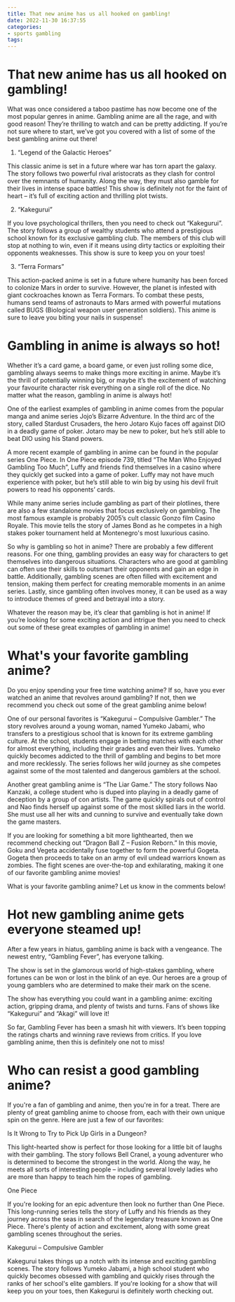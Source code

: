 ```yaml
---
title: That new anime has us all hooked on gambling!
date: 2022-11-30 16:37:55
categories:
- sports gambling
tags:
---
```



#  That new anime has us all hooked on gambling!

What was once considered a taboo pastime has now become one of the most popular genres in anime. Gambling anime are all the rage, and with good reason! They’re thrilling to watch and can be pretty addicting. If you’re not sure where to start, we’ve got you covered with a list of some of the best gambling anime out there!

1. “Legend of the Galactic Heroes”

This classic anime is set in a future where war has torn apart the galaxy. The story follows two powerful rival aristocrats as they clash for control over the remnants of humanity. Along the way, they must also gamble for their lives in intense space battles! This show is definitely not for the faint of heart – it’s full of exciting action and thrilling plot twists.

2. “Kakegurui”

If you love psychological thrillers, then you need to check out “Kakegurui”. The story follows a group of wealthy students who attend a prestigious school known for its exclusive gambling club. The members of this club will stop at nothing to win, even if it means using dirty tactics or exploiting their opponents weaknesses. This show is sure to keep you on your toes!

3. “Terra Formars”

This action-packed anime is set in a future where humanity has been forced to colonize Mars in order to survive. However, the planet is infested with giant cockroaches known as Terra Formars. To combat these pests, humans send teams of astronauts to Mars armed with powerful mutations called BUGS (Biological weapon user generation soldiers). This anime is sure to leave you biting your nails in suspense!

#  Gambling in anime is always so hot!

Whether it’s a card game, a board game, or even just rolling some dice, gambling always seems to make things more exciting in anime. Maybe it’s the thrill of potentially winning big, or maybe it’s the excitement of watching your favourite character risk everything on a single roll of the dice. No matter what the reason, gambling in anime is always hot!

One of the earliest examples of gambling in anime comes from the popular manga and anime series Jojo’s Bizarre Adventure. In the third arc of the story, called Stardust Crusaders, the hero Jotaro Kujo faces off against DIO in a deadly game of poker. Jotaro may be new to poker, but he’s still able to beat DIO using his Stand powers.

A more recent example of gambling in anime can be found in the popular series One Piece. In One Piece episode 739, titled “The Man Who Enjoyed Gambling Too Much”, Luffy and friends find themselves in a casino where they quickly get sucked into a game of poker. Luffy may not have much experience with poker, but he’s still able to win big by using his devil fruit powers to read his opponents’ cards.

While many anime series include gambling as part of their plotlines, there are also a few standalone movies that focus exclusively on gambling. The most famous example is probably 2005’s cult classic Gonzo film Casino Royale. This movie tells the story of James Bond as he competes in a high stakes poker tournament held at Montenegro's most luxurious casino.

So why is gambling so hot in anime? There are probably a few different reasons. For one thing, gambling provides an easy way for characters to get themselves into dangerous situations. Characters who are good at gambling can often use their skills to outsmart their opponents and gain an edge in battle. Additionally, gambling scenes are often filled with excitement and tension, making them perfect for creating memorable moments in an anime series. Lastly, since gambling often involves money, it can be used as a way to introduce themes of greed and betrayal into a story.

Whatever the reason may be, it’s clear that gambling is hot in anime! If you’re looking for some exciting action and intrigue then you need to check out some of these great examples of gambling in anime!

#  What's your favorite gambling anime?

Do you enjoy spending your free time watching anime? If so, have you ever watched an anime that revolves around gambling? If not, then we recommend you check out some of the great gambling anime below!

One of our personal favorites is “Kakegurui – Compulsive Gambler.” The story revolves around a young woman, named Yumeko Jabami, who transfers to a prestigious school that is known for its extreme gambling culture. At the school, students engage in betting matches with each other for almost everything, including their grades and even their lives. Yumeko quickly becomes addicted to the thrill of gambling and begins to bet more and more recklessly. The series follows her wild journey as she competes against some of the most talented and dangerous gamblers at the school.

Another great gambling anime is “The Liar Game.” The story follows Nao Kanzaki, a college student who is duped into playing in a deadly game of deception by a group of con artists. The game quickly spirals out of control and Nao finds herself up against some of the most skilled liars in the world. She must use all her wits and cunning to survive and eventually take down the game masters.

If you are looking for something a bit more lighthearted, then we recommend checking out “Dragon Ball Z – Fusion Reborn.” In this movie, Goku and Vegeta accidentally fuse together to form the powerful Gogeta. Gogeta then proceeds to take on an army of evil undead warriors known as zombies. The fight scenes are over-the-top and exhilarating, making it one of our favorite gambling anime movies!

What is your favorite gambling anime? Let us know in the comments below!

#  Hot new gambling anime gets everyone steamed up!

After a few years in hiatus, gambling anime is back with a vengeance. The newest entry, “Gambling Fever”, has everyone talking.

The show is set in the glamorous world of high-stakes gambling, where fortunes can be won or lost in the blink of an eye. Our heroes are a group of young gamblers who are determined to make their mark on the scene.

The show has everything you could want in a gambling anime: exciting action, gripping drama, and plenty of twists and turns. Fans of shows like “Kakegurui” and “Akagi” will love it!

So far, Gambling Fever has been a smash hit with viewers. It’s been topping the ratings charts and winning rave reviews from critics. If you love gambling anime, then this is definitely one not to miss!

#  Who can resist a good gambling anime?

If you're a fan of gambling and anime, then you're in for a treat. There are plenty of great gambling anime to choose from, each with their own unique spin on the genre. Here are just a few of our favorites:

Is It Wrong to Try to Pick Up Girls in a Dungeon?

This light-hearted show is perfect for those looking for a little bit of laughs with their gambling. The story follows Bell Cranel, a young adventurer who is determined to become the strongest in the world. Along the way, he meets all sorts of interesting people – including several lovely ladies who are more than happy to teach him the ropes of gambling.

One Piece

If you're looking for an epic adventure then look no further than One Piece. This long-running series tells the story of Luffy and his friends as they journey across the seas in search of the legendary treasure known as One Piece. There's plenty of action and excitement, along with some great gambling scenes throughout the series.

Kakegurui – Compulsive Gambler

Kakegurui takes things up a notch with its intense and exciting gambling scenes. The story follows Yumeko Jabami, a high school student who quickly becomes obsessed with gambling and quickly rises through the ranks of her school's elite gamblers. If you're looking for a show that will keep you on your toes, then Kakegurui is definitely worth checking out.